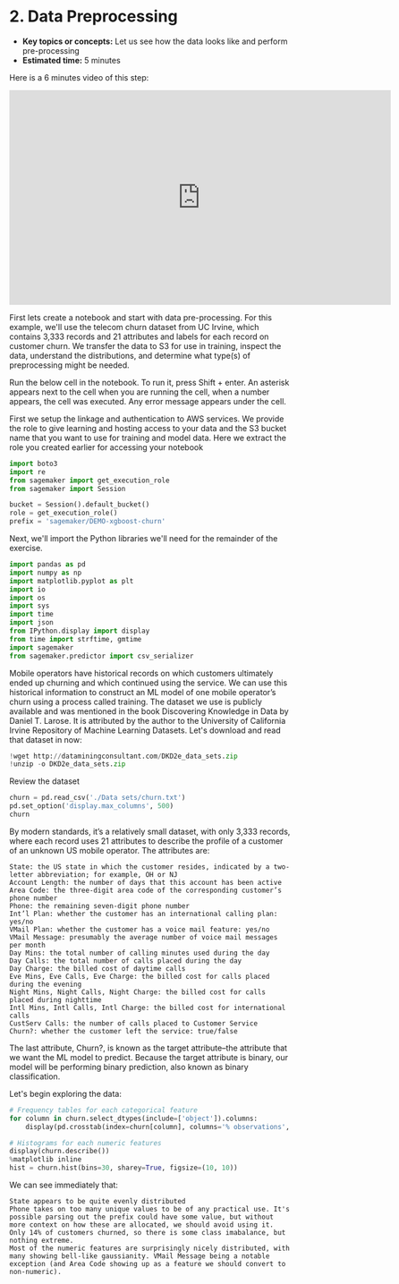 # 2. Data Preprocessing

* **Key topics or concepts:** Let us see how the data looks like and perform pre-processing
* **Estimated time:** 5 minutes

Here is a 6 minutes video of this step:

<iframe src="https://broadcast.amazon.com/embed/140005" width="682" height="384" style="border:0" allowfullscreen></iframe>

First lets create a notebook and start with data pre-processing. For this example, we'll use the telecom churn dataset from UC Irvine, 
which contains 3,333 records and 21 attributes and labels for each record on customer churn. 
We transfer the data to S3 for use in training, inspect the data, understand the distributions, and determine what type(s) of preprocessing might be needed.

Run the below cell in the notebook. To run it, press Shift + enter. An asterisk appears next to the cell when you are running the cell, when a number appears, the cell was executed. Any error message appears under the cell.

First we setup the linkage and authentication to AWS services. We provide the role to give learning and hosting access to your data and the S3 bucket name that you want to use for training and model data.  Here we extract the role you created earlier for accessing your notebook

```python
import boto3
import re
from sagemaker import get_execution_role
from sagemaker import Session
```

```python
bucket = Session().default_bucket()
role = get_execution_role()
prefix = 'sagemaker/DEMO-xgboost-churn'
```

<p>Next, we'll import the Python libraries we'll need for the remainder of the exercise. </p>

```python
import pandas as pd
import numpy as np
import matplotlib.pyplot as plt
import io
import os
import sys
import time
import json
from IPython.display import display
from time import strftime, gmtime
import sagemaker
from sagemaker.predictor import csv_serializer
```

Mobile operators have historical records on which customers ultimately ended up churning and which continued using the service. We can use this historical information to construct an ML model of one mobile operator’s churn using a process called training.
The dataset we use is publicly available and was mentioned in the book Discovering Knowledge in Data by Daniel T. Larose. It is attributed by the author to the University of California Irvine Repository of Machine Learning Datasets. Let's download and read that dataset in now:


```python
!wget http://dataminingconsultant.com/DKD2e_data_sets.zip
!unzip -o DKD2e_data_sets.zip
```

Review the dataset

```python
churn = pd.read_csv('./Data sets/churn.txt')
pd.set_option('display.max_columns', 500)
churn
```
By modern standards, it’s a relatively small dataset, with only 3,333 records, where each record uses 21 attributes to describe the profile of a customer of an unknown US mobile operator. The attributes are:

    State: the US state in which the customer resides, indicated by a two-letter abbreviation; for example, OH or NJ
    Account Length: the number of days that this account has been active
    Area Code: the three-digit area code of the corresponding customer’s phone number
    Phone: the remaining seven-digit phone number
    Int’l Plan: whether the customer has an international calling plan: yes/no
    VMail Plan: whether the customer has a voice mail feature: yes/no
    VMail Message: presumably the average number of voice mail messages per month
    Day Mins: the total number of calling minutes used during the day
    Day Calls: the total number of calls placed during the day
    Day Charge: the billed cost of daytime calls
    Eve Mins, Eve Calls, Eve Charge: the billed cost for calls placed during the evening
    Night Mins, Night Calls, Night Charge: the billed cost for calls placed during nighttime
    Intl Mins, Intl Calls, Intl Charge: the billed cost for international calls
    CustServ Calls: the number of calls placed to Customer Service
    Churn?: whether the customer left the service: true/false

The last attribute, Churn?, is known as the target attribute–the attribute that we want the ML model to predict. Because the target attribute is binary, our model will be performing binary prediction, also known as binary classification.

Let's begin exploring the data:

```python
# Frequency tables for each categorical feature
for column in churn.select_dtypes(include=['object']).columns:
    display(pd.crosstab(index=churn[column], columns='% observations', normalize='columns'))

# Histograms for each numeric features
display(churn.describe())
%matplotlib inline
hist = churn.hist(bins=30, sharey=True, figsize=(10, 10))
```

We can see immediately that:

    State appears to be quite evenly distributed
    Phone takes on too many unique values to be of any practical use. It's possible parsing out the prefix could have some value, but without more context on how these are allocated, we should avoid using it.
    Only 14% of customers churned, so there is some class imabalance, but nothing extreme.
    Most of the numeric features are surprisingly nicely distributed, with many showing bell-like gaussianity. VMail Message being a notable exception (and Area Code showing up as a feature we should convert to non-numeric).
